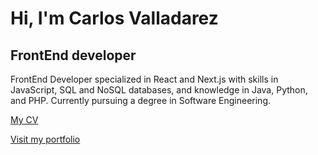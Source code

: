 # Hi, I'm Carlos Valladarez
## FrontEnd developer
FrontEnd Developer specialized in React and Next.js with skills in JavaScript, SQL and NoSQL databases, and knowledge in Java, Python, and PHP.
Currently pursuing a degree in Software Engineering.

[My CV](https://potfolio-alpha-seven.vercel.app/CV/CarlosValladarerzCVEn.pdf)

[Visit my portfolio](https://potfolio-alpha-seven.vercel.app/)
